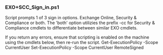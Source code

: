 ### EXO+SCC_Sign_in.ps1
Script prompts 1 of 3 sign in options. Exchange Online, Security & Compliance or both. The 'both' option utilizies the prefix -cc for Security & Compliance cmdlets to differentiate between similar EXO cmdlets.

If you return any errors, ensure that scripting is enabled on the machine using the cmdlets below, then re-run the script.
Get-ExecutionPolicy -Scope CurrentUser
Set-ExecutionPolicy -Scope CurrentUser RemoteSigned